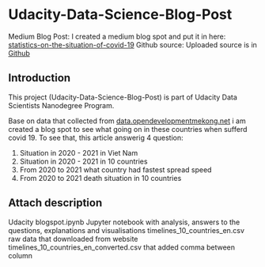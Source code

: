 # Udacity-Data-Science-Blog-Post

Medium Blog Post: I created a medium blog spot and put it in here: [statistics-on-the-situation-of-covid-19](https://medium.com/@anhhoangvu192/statistics-on-the-situation-of-covid-19-in-asia-from-2020-to-2021-6cfc0ffc7c61)
Github source: Uploaded source is in [Github](https://github.com/NLkhuyen/Udacity-Data-Science-Blog-Post)

## Introduction
This project (Udacity-Data-Science-Blog-Post) is part of Udacity Data Scientists Nanodegree Program.

Base on data that collected from [data.opendevelopmentmekong.net](https://data.opendevelopmentmekong.net/vi/dataset/covid-19-increasing-in-vietnam-and-14-neighboring-countries-in-asia) i am created a blog spot to see what going on in these countries when sufferd covid 19.
To see that, this article answerig 4 question:
1. Situation in 2020 - 2021 in Viet Nam
2. Situation in 2020 - 2021 in 10 countries
3. From 2020 to 2021 what country had fastest spread speed
4. From 2020 to 2021 death situation in 10 countries

## Attach description
Udacity blogspot.ipynb Jupyter notebook with analysis, answers to the questions, explanations and visualisations
timelines_10_countries_en.csv raw data that downloaded from website
timelines_10_countries_en_converted.csv that added comma between column
